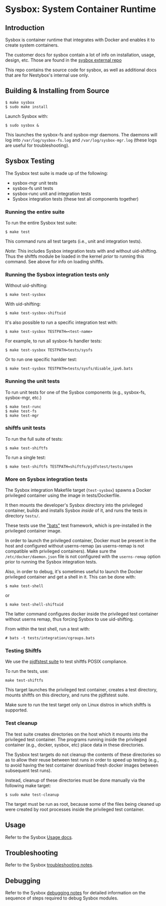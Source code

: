 Sysbox: System Container Runtime
================================

## Introduction

Sysbox is container runtime that integrates with Docker and enables it
to create system containers.

The customer docs for sysbox contain a lot of info on installation,
usage, design, etc. Those are found in the [sysbox external repo](https://github.com/nestybox/sysbox-external)

This repo contains the source code for sysbox, as well as additional
docs that are for Nestybox's internal use only.

## Building & Installing from Source

```
$ make sysbox
$ sudo make install
```

Launch Sysbox with:

```
$ sudo sysbox &
```

This launches the sysbox-fs and sysbox-mgr daemons. The daemons
will log into `/var/log/sysbox-fs.log` and
`/var/log/sysbox-mgr.log` (these logs are useful for
troubleshooting).

## Sysbox Testing

The Sysbox test suite is made up of the following:

* sysbox-mgr unit tests
* sysbox-fs unit tests
* sysbox-runc unit and integration tests
* Sysbox integration tests (these test all components together)

### Running the entire suite

To run the entire Sysbox test suite:

```
$ make test
```

This command runs all test targets (i.e., unit and integration
tests).

*Note*: This includes Sysbox integration tests with and without
uid-shifting. Thus the shiftfs module be loaded in the kernel *prior*
to running this command. See above for info on loading shiftfs.

### Running the Sysbox integration tests only

Without uid-shifting:

```
$ make test-sysbox
```

With uid-shifting:

```
$ make test-sysbox-shiftuid
```

It's also possible to run a specific integration test with:

```
$ make test-sysbox TESTPATH=<test-name>
```

For example, to run all sysbox-fs handler tests:

```
$ make test-sysbox TESTPATH=tests/sysfs
```

Or to run one specific hanlder test:

```
$ make test-sysbox TESTPATH=tests/sysfs/disable_ipv6.bats
```

### Running the unit tests

To run unit tests for one of the Sysbox components (e.g., sysbox-fs, sysbox-mgr, etc.)

```
$ make test-runc
$ make test-fs
$ make test-mgr
```

### shiftfs unit tests

To run the full suite of tests:

```
$ make test-shiftfs
```

To run a single test:

```
$ make test-shiftfs TESTPATH=shiftfs/pjdfstest/tests/open
```

### More on Sysbox integration tests

The Sysbox integration Makefile target (`test-sysbox`) spawns a
Docker privileged container using the image in tests/Dockerfile.

It then mounts the developer's Sysbox directory into the privileged
container, builds and installs Sysbox *inside* of it, and runs the
tests in directory `tests/`.

These tests use the ["bats"](https://github.com/nestybox/sysbox/blob/master/README.md)
test framework, which is pre-installed in the privileged container
image.

In order to launch the privileged container, Docker must be present in
the host and configured without userns-remap (as userns-remap is not
compatible with privileged containers). Make sure the
`/etc/docker/daemon.json` file is not configured with the
`userns-remap` option prior to running the Sysbox integration tests.

Also, in order to debug, it's sometimes useful to launch the Docker
privileged container and get a shell in it. This can be done with:

```
$ make test-shell
```

or

```
$ make test-shell-shiftuid
```

The latter command configures docker inside the privileged test
container without userns remap, thus forcing Sysbox to use
uid-shifting.

From within the test shell, run a test with:

```
# bats -t tests/integration/cgroups.bats
```

### Testing Shiftfs

We use the [pjdfstest suite](https://github.com/pjd/pjdfstest) to test
shiftfs POSIX compliance.

To run the tests, use:

```
make test-shiftfs
```

This target launches the privileged test container, creates a test
directory, mounts shiftfs on this directory, and runs the pjdfstest
suite.

Make sure to run the test target only on Linux distros in which
shiftfs is supported.

### Test cleanup

The test suite creates directories on the host which it mounts into
the privileged test container. The programs running inside the
privileged container (e.g., docker, sysbox, etc) place data in these
directories.

The Sysbox test targets do not cleanup the contents of these
directories so as to allow their reuse between test runs in order to
speed up testing (e.g., to avoid having the test container download
fresh docker images between subsequent test runs).

Instead, cleanup of these directories must be done manually via the
following make target:

```
$ sudo make test-cleanup
```

The target must be run as root, because some of the files being
cleaned up were created by root processes inside the privileged test
container.

## Usage

Refer to the Sysbox [Usage docs](https://github.com/nestybox/sysbox-external/blob/master/docs/usage.md).

## Troubleshooting

Refer to the Sysbox [troubleshooting notes](docs/troubleshoot.md).

## Debugging

Refer to the Sysbox [debugging notes](docs/debug.md)
for detailed information on the sequence of steps required to debug
Sysbox modules.
